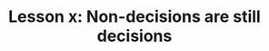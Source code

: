 ---
layout: "post"
title: "Lesson x: Non-decisions are still decisions"
permalink: "Lesson x"
tag: "thoughts"
excerpt: ""
---